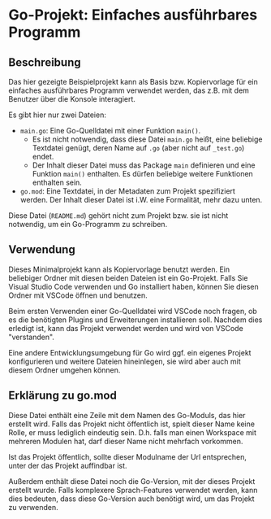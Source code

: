 # Go-Projekt: Einfaches ausführbares Programm

## Beschreibung

Das hier gezeigte Beispielprojekt kann als Basis bzw. Kopiervorlage für
ein einfaches ausführbares Programm verwendet werden, das z.B. mit dem
Benutzer über die Konsole interagiert.

Es gibt hier nur zwei Dateien:

* `main.go`: Eine Go-Quelldatei mit einer Funktion `main()`.
  * Es ist nicht notwendig, dass diese Datei `main.go` heißt,
    eine beliebige Textdatei genügt, deren Name auf `.go`
    (aber nicht auf `_test.go`) endet.
  * Der Inhalt dieser Datei muss das Package `main` definieren
    und eine Funktion `main()` enthalten. Es dürfen beliebige weitere
    Funktionen enthalten sein.
* `go.mod`: Eine Textdatei, in der Metadaten zum Projekt spezifiziert werden.
            Der Inhalt dieser Datei ist i.W. eine Formalität, mehr dazu unten.

Diese Datei (`README.md`) gehört nicht zum Projekt bzw. sie ist nicht notwendig,
um ein Go-Programm zu schreiben.

## Verwendung

Dieses Minimalprojekt kann als Kopiervorlage benutzt werden.
Ein beliebiger Ordner mit diesen beiden Dateien ist ein Go-Projekt.
Falls Sie Visual Studio Code verwenden und Go installiert haben,
können Sie diesen Ordner mit VSCode öffnen und benutzen.

Beim ersten Verwenden einer Go-Quelldatei wird VSCode noch fragen,
ob es die benötigten Plugins und Erweiterungen installieren soll.
Nachdem dies erledigt ist, kann das Projekt verwendet werden und
wird von VSCode "verstanden".

Eine andere Entwicklungsumgebung für Go wird ggf. ein eigenes Projekt
konfigurieren und weitere Dateien hineinlegen, sie wird aber auch mit
diesem Ordner umgehen können.

## Erklärung zu go.mod

Diese Datei enthält eine Zeile mit dem Namen des Go-Moduls, das hier
erstellt wird. Falls das Projekt nicht öffentlich ist, spielt dieser Name
keine Rolle, er muss lediglich eindeutig sein.
D.h. falls man einen Workspace mit mehreren Modulen hat, darf dieser Name
nicht mehrfach vorkommen.

Ist das Projekt öffentlich, sollte dieser Modulname der Url entsprechen, unter der das
Projekt auffindbar ist.

Außerdem enthält diese Datei noch die Go-Version, mit der dieses Projekt erstellt wurde.
Falls komplexere Sprach-Features verwendet werden, kann dies bedeuten, dass diese
Go-Version auch benötigt wird, um das Projekt zu verwenden.
